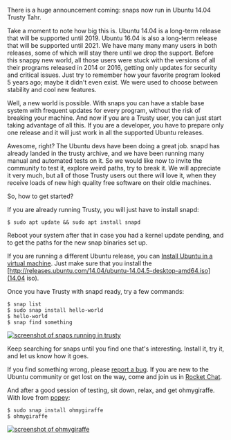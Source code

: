 There is a huge announcement coming: snaps now run in Ubuntu 14.04 Trusty Tahr.

Take a moment to note how big this is. Ubuntu 14.04 is a long-term release that
will be supported until 2019. Ubuntu 16.04 is also a long-term release that
will be supported until 2021. We have many many many users in both releases,
some of which will stay there until we drop the support. Before this snappy new
world, all those users were stuck with the versions of all their programs
released in 2014 or 2016, getting only updates for security and critical
issues. Just try to remember how your favorite program looked 5 years ago;
maybe it didn't even exist. We were used to choose between stability and cool
new features.

Well, a new world is possible. With snaps you can have a stable base system
with frequent updates for every program, without the risk of breaking your
machine. And now if you are a Trusty user, you can just start taking advantage
of all this. If you are a developer, you have to prepare only one release and
it will just work in all the supported Ubuntu releases.

Awesome, right? The Ubuntu devs have been doing a great job. snapd has already
landed in the trusty archive, and we have been running many manual and
automated tests on it. So we would like now to invite the community to test it,
explore weird paths, try to break it. We will appreciate it very much, but all
of those Trusty users out there will love it, when they receive loads of new
high quality free software on their oldie machines.

So, how to get started?

If you are already running Trusty, you will just have to install snapd:

    $ sudo apt update && sudo apt install snapd

Reboot your system after that in case you had a kernel update pending, and to
get the paths for the new snap binaries set up.

If you are running a different Ubuntu release, you can
[Install Ubuntu in a virtual machine](http://elopio.net/blog/install-ubuntu-in-vm/).
Just make sure that you install the
[http://releases.ubuntu.com/14.04/ubuntu-14.04.5-desktop-amd64.iso](14.04 iso).

Once you have Trusty with snapd ready, try a few commands:

    $ snap list
    $ sudo snap install hello-world
    $ hello-world
    $ snap find something

[![screenshot of snaps running in trusty](https://archive.org/download/elopio-screenshots2/trusty/trusty-snaps.png)](https://archive.org/download/elopio-screenshots2/trusty/trusty-snaps.png)

Keep searching for snaps until you find one that's interesting. Install it,
try it, and let us know how it goes.

If you find something wrong, please
[report a bug](https://bugs.launchpad.net/snapd/+filebug). If you are new to
the Ubuntu community or get lost on the way, come and join us in
[Rocket Chat](https://rocket.ubuntu.com/channel/community).

And after a good session of testing, sit down, relax, and get ohmygiraffe. With
love from [popey](https://twitter.com/popey):

    $ sudo snap install ohmygiraffe
    $ ohmygiraffe

[![screenshot of ohmygiraffe](https://archive.org/download/elopio-screenshots2/trusty/ohmygiraffe.png)](https://archive.org/download/elopio-screenshots2/trusty/ohmygiraffe.png)
